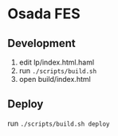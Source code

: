 # Osada FES

## Development

1. edit lp/index.html.haml
2. run `./scripts/build.sh`
3. open build/index.html

## Deploy

run `./scripts/build.sh deploy`
